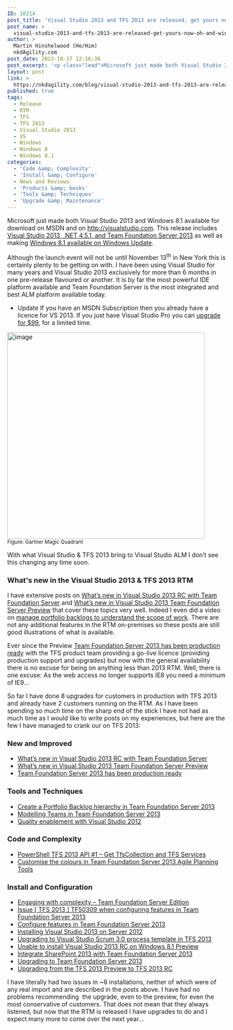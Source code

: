 ```yaml
---
ID: 10214
post_title: 'Visual Studio 2013 and TFS 2013 are released, get yours now! Oh and Windows 8.1&hellip;'
post_name: >
  visual-studio-2013-and-tfs-2013-are-released-get-yours-now-oh-and-windows-8-1
author: >
  Martin Hinshelwood (He/Him)
  nkdAgility.com
post_date: 2013-10-17 12:16:36
post_excerpt: '<p class="lead">Microsoft just made both Visual Studio 2013 and Windows 8.1 available for download on MSDN and on http://visualstudio.com. This release includes Visual Studio 2013, .NET 4.5.1, and Team Foundation Server 2013 as well as making Windows 8.1 available on Windows Update.</p>'
layout: post
link: >
  https://nkdagility.com/blog/visual-studio-2013-and-tfs-2013-are-released-get-yours-now-oh-and-windows-8-1/
published: true
tags:
  - Release
  - RTM
  - TFS
  - TFS 2013
  - Visual Studio 2013
  - VS
  - Windows
  - Windows 8
  - Windows 8.1
categories:
  - 'Code &amp; Complexity'
  - 'Install &amp; Configure'
  - News and Reviews
  - 'Products &amp; books'
  - 'Tools &amp; Techniques'
  - 'Upgrade &amp; Maintenance'
---
```

<p class="lead">Microsoft just made both Visual Studio 2013 and Windows 8.1 available for download on MSDN and on <a href="http://visualstudio.com" target="_blank">http://visualstudio.com</a>. This release includes <a href="http://go.microsoft.com/fwlink/p/?LinkId=306566" target="_blank">Visual Studio 2013, .NET 4.5.1, and Team Foundation Server 2013</a> as well as making <a href="http://blogs.windows.com/windows/b/bloggingwindows/archive/2013/10/17/windows-8-1-now-available.aspx" target="_blank">Windows 8.1 available on Windows Update</a>.</p>
<p>Although the launch event will not be until November 13<sup>th</sup> in New York this is certainly plenty to be getting on with. I have been using Visual Studio for many years and Visual Studio 2013 exclusively for more than 6 months in one pre-release flavoured or another. It is by far the most powerful IDE platform available and Team Foundation Server is the most integrated and best ALM platform available today. </p>
<ul>
<li><span class="label label-info">Update</span> If you have an MSDN Subscription then you already have a licence for VS 2013. If you just have Visual Studio Pro you can <a href="http://www.microsoft.com/visualstudio/eng/buy" target="_blank">upgrade for $99</a>, for a limited time.</li>
</ul>
<p><img title="image" style="border-left-width: 0px; border-right-width: 0px; background-image: none; border-bottom-width: 0px; padding-top: 0px; padding-left: 0px; margin: 0px; display: inline; padding-right: 0px; border-top-width: 0px" border="0" alt="image" src="http://nakedalmweb.wpengine.com/wp-content/uploads/2013/10/image_thumb8.png" width="455" height="476"/><br /><small>Figure: Gartner Magic Quadrant</small></p>
<p>With what Visual Studio &amp; TFS 2013 bring to Visual Studio ALM I don’t see this changing any time soon.</p>
<h3>What's new in the Visual Studio 2013 &amp; TFS 2013 RTM</h3>
<p>I have extensive posts on <a href="http://nakedalmweb.wpengine.com/whats-new-in-visual-studio-2013-rc-with-team-foundation-server/" target="_blank">What’s new in Visual Studio 2013 RC with Team Foundation Server</a> and <a href="http://nakedalmweb.wpengine.com/get-visual-studio-2013-team-foundation-server-while-its-hot/" target="_blank">What’s new in Visual Studio 2013 Team Foundation Server Preview</a> that cover these topics very well. Indeed I even did a video on <a href="http://nakedalmweb.wpengine.com/video-new-with-visual-studio-2013-manage-portfolio-backlogs-to-understand-the-scope-of-work/" target="_blank">manage portfolio backlogs to understand the scope of work</a>. There are not any additional features in the RTM on-premises so these posts are still good illustrations of what is available.</p>
<p>Ever since the Preview <a href="http://nakedalmweb.wpengine.com/team-foundation-server-2013-is-production-ready/" target="_blank">Team Foundation Server 2013 has been production ready</a> with the TFS product team providing a go-live licence (providing production support and upgrades) but now with the general availability there is no excuse for being on anything less than 2013 RTM. Well, there is one excuse: As the web access no longer supports IE8 you need a minimum of IE9…</p>
<p>So far I have done 8 upgrades for customers in production with TFS 2013 and already have 2 customers running on the RTM. As I have been spending so much time on the sharp end of the stick I have not had as much time as I would like to write posts on my experiences, but here are the few I have managed to crank our on TFS 2013:</p>
<h3>New and Improved</h3>
<ul>
<li><a href="http://nakedalmweb.wpengine.com/whats-new-in-visual-studio-2013-rc-with-team-foundation-server/" target="_blank">What’s new in Visual Studio 2013 RC with Team Foundation Server</a>  </li>
<li><a href="http://nakedalmweb.wpengine.com/get-visual-studio-2013-team-foundation-server-while-its-hot/" target="_blank">What’s new in Visual Studio 2013 Team Foundation Server Preview</a>  </li>
<li><a href="http://nakedalmweb.wpengine.com/team-foundation-server-2013-is-production-ready/" target="_blank">Team Foundation Server 2013 has been production ready</a></li>
</ul>
<h3>Tools and Techniques</h3>
<ul>
<li><a href="http://nakedalmweb.wpengine.com/create-a-portfolio-backlog-hierarchy-in-team-foundation-server-2013/" target="_blank">Create a Portfolio Backlog hierarchy in Team Foundation Server 2013</a>  </li>
<li><a href="http://nakedalmweb.wpengine.com/modelling-teams-in-team-foundation-server-2013/" target="_blank">Modelling Teams in Team Foundation Server 2013</a>  </li>
<li><a href="http://nakedalmweb.wpengine.com/quality-enablement-with-visual-studio-2012/" target="_blank">Quality enablement with Visual Studio 2012</a></li>
</ul>
<h3>Code and Complexity</h3>
<ul>
<li><a href="http://nakedalmweb.wpengine.com/powershell-tfs-2013-api-1-get-tfscollection-and-tfs-services/" target="_blank">PowerShell TFS 2013 API #1 – Get TfsCollection and TFS Services</a>  </li>
<li><a href="http://nakedalmweb.wpengine.com/customise-the-colours-in-team-foundation-server-2013-agile-planning-tools/" target="_blank">Customise the colours in Team Foundation Server 2013 Agile Planning Tools</a></li>
</ul>
<h3>Install and Configuration</h3>
<ul>
<li><a href="http://nakedalmweb.wpengine.com/engaging-with-complexity-team-foundation-server-edition/" target="_blank">Engaging with complexity – Team Foundation Server Edition</a>  </li>
<li><a href="http://nakedalmweb.wpengine.com/issue-tfs-2013-tf50309-when-configuring-features-in-team-foundation-server-2013/" target="_blank">Issue [ TFS 2013 ] TF50309 when configuring features in Team Foundation Server 2013</a>  </li>
<li><a href="http://nakedalmweb.wpengine.com/configure-features-in-team-foundation-server-2013/" target="_blank">Configure features in Team Foundation Server 2013</a>  </li>
<li><a href="http://nakedalmweb.wpengine.com/installing-visual-studio-2013-on-server-2012/" target="_blank">Installing Visual Studio 2013 on Server 2012</a>  </li>
<li><a href="http://nakedalmweb.wpengine.com/upgrading-to-visual-studio-scrum-3-0-process-template-in-tfs-2013/" target="_blank">Upgrading to Visual Studio Scrum 3.0 process template in TFS 2013</a>  </li>
<li><a href="http://nakedalmweb.wpengine.com/unable-to-install-visual-studio-2013-rc-on-windows-8-1-preview/" target="_blank">Unable to install Visual Studio 2013 RC on Windows 8.1 Preview</a>  </li>
<li><a href="http://nakedalmweb.wpengine.com/integrate-sharepoint-2013-with-team-foundation-server-2013/" target="_blank">Integrate SharePoint 2013 with Team Foundation Server 2013</a>  </li>
<li><a href="http://nakedalmweb.wpengine.com/upgrading-to-team-foundation-server-2013/" target="_blank">Upgrading to Team Foundation Server 2013</a>  </li>
<li><a href="http://nakedalmweb.wpengine.com/upgrading-from-the-tfs-2013-preview-to-tfs-2013-rc/" target="_blank">Upgrading from the TFS 2013 Preview to TFS 2013 RC</a></li>
</ul>
<p>I have literally had two issues in ~8 installations, neither of which were of any real import and are described in the posts above. I have had no problems recommending&nbsp; the upgrade, even to the preview, for even the most conservative of customers. That does not mean that they always listened, but now that the RTM is released I have upgrades to do and I expect many more to come over the next year…</p>
